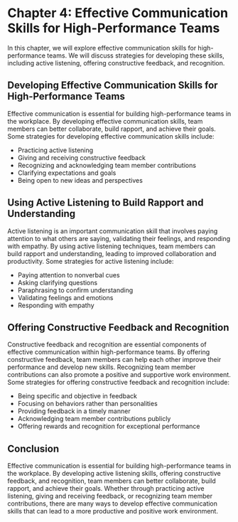 Chapter 4: Effective Communication Skills for High-Performance Teams
====================================================================

In this chapter, we will explore effective communication skills for high-performance teams. We will discuss strategies for developing these skills, including active listening, offering constructive feedback, and recognition.

Developing Effective Communication Skills for High-Performance Teams
--------------------------------------------------------------------

Effective communication is essential for building high-performance teams in the workplace. By developing effective communication skills, team members can better collaborate, build rapport, and achieve their goals. Some strategies for developing effective communication skills include:

* Practicing active listening
* Giving and receiving constructive feedback
* Recognizing and acknowledging team member contributions
* Clarifying expectations and goals
* Being open to new ideas and perspectives

Using Active Listening to Build Rapport and Understanding
---------------------------------------------------------

Active listening is an important communication skill that involves paying attention to what others are saying, validating their feelings, and responding with empathy. By using active listening techniques, team members can build rapport and understanding, leading to improved collaboration and productivity. Some strategies for active listening include:

* Paying attention to nonverbal cues
* Asking clarifying questions
* Paraphrasing to confirm understanding
* Validating feelings and emotions
* Responding with empathy

Offering Constructive Feedback and Recognition
----------------------------------------------

Constructive feedback and recognition are essential components of effective communication within high-performance teams. By offering constructive feedback, team members can help each other improve their performance and develop new skills. Recognizing team member contributions can also promote a positive and supportive work environment. Some strategies for offering constructive feedback and recognition include:

* Being specific and objective in feedback
* Focusing on behaviors rather than personalities
* Providing feedback in a timely manner
* Acknowledging team member contributions publicly
* Offering rewards and recognition for exceptional performance

Conclusion
----------

Effective communication is essential for building high-performance teams in the workplace. By developing active listening skills, offering constructive feedback, and recognition, team members can better collaborate, build rapport, and achieve their goals. Whether through practicing active listening, giving and receiving feedback, or recognizing team member contributions, there are many ways to develop effective communication skills that can lead to a more productive and positive work environment.

